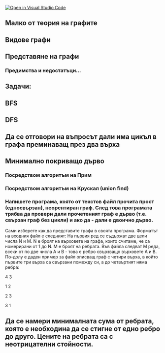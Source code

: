 [![Open in Visual Studio Code](https://classroom.github.com/assets/open-in-vscode-c66648af7eb3fe8bc4f294546bfd86ef473780cde1dea487d3c4ff354943c9ae.svg)](https://classroom.github.com/online_ide?assignment_repo_id=9679388&assignment_repo_type=AssignmentRepo)
## Малко  от теория на графите

## Видове графи
## Представяне на графи
### Предимства и недостатъци...


## Задачи:

## BFS
## DFS
## Да се отговори на въпросът дали има цикъл в графа преминаващ през два върха
## Минимално покриващо дърво
### Посредством алгоритъм на Прим
### Посредством алгоритъм на Крускал (union find)

### Напишете програма, която от текстов файл прочита прост (едносвързан), неорентиран граф. След това програмата трябва да провери дали прочетеният граф е дърво (т.е. свързан граф без цикли) и ако да - дали е двоично дърво.
Сами изберете как да представите графа в своята програма.
Форматът на входния файл е следният: На първия ред се съдържат две цели числа N и M. N е броят на върховете на графа, които считаме, че са номерирани от 1 до N. M е броят на ребрата. Във файла следват M реда, всеки от по две числа A и B - това е ребро свързващо върховете A и B.
По-долу е даден пример за файл описващ граф с четири върха, в който първите три върха са свързани помежду си, а до четвъртият няма ребра:

4 3

1 2

2 3

3 1

## Да  се намери минималната сума от ребрата, която е необходина да се стигне от едно ребро до друго. Цените на ребрата са с неотрицателни стойности.
